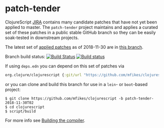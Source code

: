 # patch-tender
ClojureScript [JIRA](https://dev.clojure.org/jira/browse/CLJS) contains many candidate patches that have not yet been applied to master.
The `patch-tender` project maintains and applies a curated set of these patches in a public stable GitHub branch so they can be easily soak-tested in downstream projects.

The latest set of [applied patches](https://github.com/clojure/clojurescript/compare/master...mfikes:patch-tender-2018-11-30T02) as of 2018-11-30 are in [this branch](https://github.com/mfikes/clojurescript/commits/patch-tender-2018-11-30T02).

Branch build status: [![Build Status](https://travis-ci.org/mfikes/clojurescript.svg?branch=patch-tender-2018-11-30T02)](https://travis-ci.org/mfikes/clojurescript) [![Build status](https://ci.appveyor.com/api/projects/status/oggs1yydb8c2t6pa/branch/patch-tender-2018-11-30T02?svg=true)](https://ci.appveyor.com/project/mfikes/clojurescript/branch/patch-tender-2018-11-30T02)

If using `deps.edn` you can depend on this set of patches via
```clojure
org.clojure/clojurescript {:git/url "https://github.com/mfikes/clojurescript" :sha "e2a128105ccea40f76faab19850187bbffee4f1c"}
```

or you can clone and build this branch for use in a `lein`- or `boot`-based project:

```
$ git clone https://github.com/mfikes/clojurescript -b patch-tender-2018-11-30T02
$ cd clojurescript
$ script/build
```
For more info see [Building the compiler](https://clojurescript.org/community/building).